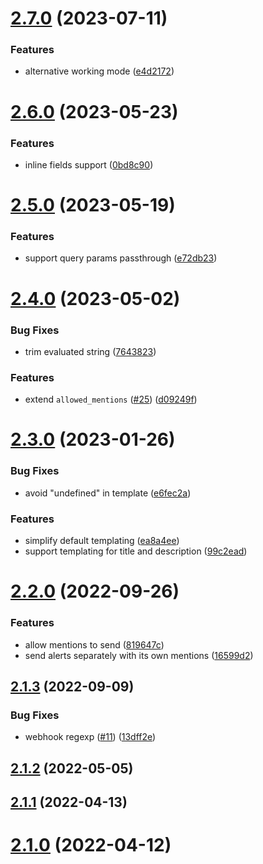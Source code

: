 # [2.7.0](https://github.com/lidofinance/alertmanager-discord/compare/2.6.0...2.7.0) (2023-07-11)


### Features

* alternative working mode ([e4d2172](https://github.com/lidofinance/alertmanager-discord/commit/e4d2172f4afe60d4f4d2c7a8b5f0f480641cb05a))



# [2.6.0](https://github.com/lidofinance/alertmanager-discord/compare/2.5.0...2.6.0) (2023-05-23)


### Features

* inline fields support ([0bd8c90](https://github.com/lidofinance/alertmanager-discord/commit/0bd8c90f10dd60a6989ca5ba7d8302ddb4dd7966))



# [2.5.0](https://github.com/lidofinance/alertmanager-discord/compare/2.4.0...2.5.0) (2023-05-19)


### Features

* support query params passthrough ([e72db23](https://github.com/lidofinance/alertmanager-discord/commit/e72db23eb0a733e6c9cd32f6918d541ffab62df9))



# [2.4.0](https://github.com/lidofinance/alertmanager-discord/compare/2.3.0...2.4.0) (2023-05-02)


### Bug Fixes

* trim evaluated string ([7643823](https://github.com/lidofinance/alertmanager-discord/commit/7643823bba56eeeccd87f7d1ec74265c90440979))


### Features

* extend `allowed_mentions` ([#25](https://github.com/lidofinance/alertmanager-discord/issues/25)) ([d09249f](https://github.com/lidofinance/alertmanager-discord/commit/d09249f60185a603ce547072d1d1acedaece2c55))



# [2.3.0](https://github.com/lidofinance/alertmanager-discord/compare/2.2.0...2.3.0) (2023-01-26)


### Bug Fixes

* avoid "undefined" in template ([e6fec2a](https://github.com/lidofinance/alertmanager-discord/commit/e6fec2aa89d2d5b4a213a66271ddedbc8fb51321))


### Features

* simplify default templating ([ea8a4ee](https://github.com/lidofinance/alertmanager-discord/commit/ea8a4ee5e08f0e27966667e048615389da246038))
* support templating for title and description ([99c2ead](https://github.com/lidofinance/alertmanager-discord/commit/99c2eadd9884e6d2cb33b905320fdc0970971c5e))



# [2.2.0](https://github.com/lidofinance/alertmanager-discord/compare/2.1.3...2.2.0) (2022-09-26)


### Features

* allow mentions to send ([819647c](https://github.com/lidofinance/alertmanager-discord/commit/819647c6c2d0e3d6a9a4be9a4a38629ffe417053))
* send alerts separately with its own mentions ([16599d2](https://github.com/lidofinance/alertmanager-discord/commit/16599d21344f11c3e56b6e4e7807d554b1b26abe))



## [2.1.3](https://github.com/lidofinance/alertmanager-discord/compare/2.1.2...2.1.3) (2022-09-09)


### Bug Fixes

* webhook regexp ([#11](https://github.com/lidofinance/alertmanager-discord/issues/11)) ([13dff2e](https://github.com/lidofinance/alertmanager-discord/commit/13dff2ed21720f84147c16f2d1f986328773fed3))



## [2.1.2](https://github.com/lidofinance/alertmanager-discord/compare/2.1.1...2.1.2) (2022-05-05)



## [2.1.1](https://github.com/lidofinance/alertmanager-discord/compare/2.1.0...2.1.1) (2022-04-13)



# [2.1.0](https://github.com/lidofinance/alertmanager-discord/compare/2.0.0...2.1.0) (2022-04-12)



